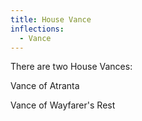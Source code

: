 ```yaml
---
title: House Vance
inflections:
  - Vance
---
```


There are two House Vances:

Vance of Atranta

Vance of Wayfarer's Rest


